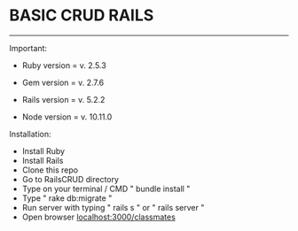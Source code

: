 # BASIC CRUD RAILS
<hr>

Important:

* Ruby version = v. 2.5.3

* Gem version = v. 2.7.6

* Rails version = v. 5.2.2

* Node version = v. 10.11.0

Installation: 

* Install Ruby
* Install Rails
* Clone this repo
* Go to RailsCRUD directory
* Type on your terminal / CMD " bundle install "
* Type " rake db:migrate "
* Run server with typing " rails s " or " rails server "
* Open browser [localhost:3000/classmates](https://localhost:3000/classmates/)
